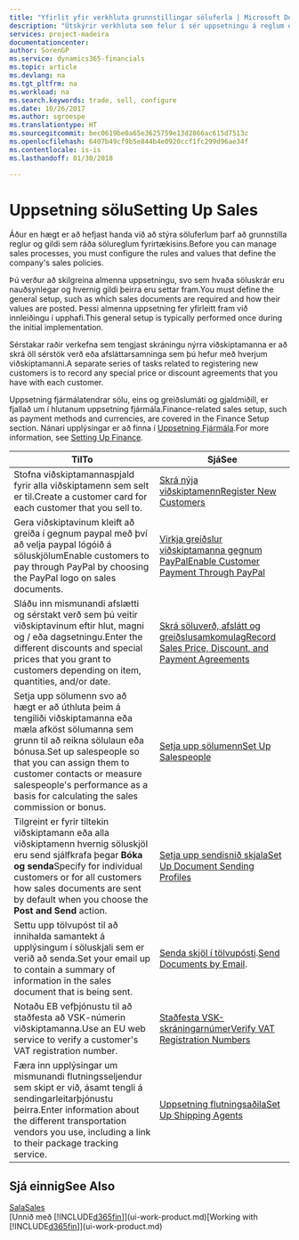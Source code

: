 ```yaml
---
title: "Yfirlit yfir verkhluta grunnstillingar söluferla | Microsoft Docs"
description: "Útskýrir verkhluta sem felur í sér uppsetningu á reglum og gildum til skilgreiningar á sölustefnu og söluferlum."
services: project-madeira
documentationcenter: 
author: SorenGP
ms.service: dynamics365-financials
ms.topic: article
ms.devlang: na
ms.tgt_pltfrm: na
ms.workload: na
ms.search.keywords: trade, sell, configure
ms.date: 10/26/2017
ms.author: sgroespe
ms.translationtype: HT
ms.sourcegitcommit: bec0619be0a65e3625759e13d2866ac615d7513c
ms.openlocfilehash: 6407b49cf9b5e844b4e0920ccf1fc299d96ae34f
ms.contentlocale: is-is
ms.lasthandoff: 01/30/2018

---
```

# <a name="setting-up-sales"></a><span data-ttu-id="50a58-103">Uppsetning sölu</span><span class="sxs-lookup"><span data-stu-id="50a58-103">Setting Up Sales</span></span>
<span data-ttu-id="50a58-104">Áður en hægt er að hefjast handa við að stýra söluferlum þarf að grunnstilla reglur og gildi sem ráða sölureglum fyrirtækisins.</span><span class="sxs-lookup"><span data-stu-id="50a58-104">Before you can manage sales processes, you must configure the rules and values that define the company's sales policies.</span></span>

<span data-ttu-id="50a58-105">Þú verður að skilgreina almenna uppsetningu, svo sem hvaða söluskrár eru nauðsynlegar og hvernig gildi þeirra eru settar fram.</span><span class="sxs-lookup"><span data-stu-id="50a58-105">You must define the general setup, such as which sales documents are required and how their values are posted.</span></span> <span data-ttu-id="50a58-106">Þessi almenna uppsetning fer yfirleitt fram við innleiðingu í upphafi.</span><span class="sxs-lookup"><span data-stu-id="50a58-106">This general setup is typically performed once during the initial implementation.</span></span>

<span data-ttu-id="50a58-107">Sérstakar raðir verkefna sem tengjast skráningu nýrra viðskiptamanna er að skrá öll sérstök verð eða afsláttarsamninga sem þú hefur með hverjum viðskiptamanni.</span><span class="sxs-lookup"><span data-stu-id="50a58-107">A separate series of tasks related to registering new customers is to record any special price or discount agreements that you have with each customer.</span></span>

<span data-ttu-id="50a58-108">Uppsetning fjármálatendrar sölu, eins og greiðslumáti og gjaldmiðill, er fjallað um í hlutanum uppsetning fjármála.</span><span class="sxs-lookup"><span data-stu-id="50a58-108">Finance-related sales setup, such as payment methods and currencies, are covered in the Finance Setup section.</span></span> <span data-ttu-id="50a58-109">Nánari upplýsingar er að finna í [Uppsetning Fjármála](finance-setup-finance.md).</span><span class="sxs-lookup"><span data-stu-id="50a58-109">For more information, see [Setting Up Finance](finance-setup-finance.md).</span></span>

| <span data-ttu-id="50a58-110">Til</span><span class="sxs-lookup"><span data-stu-id="50a58-110">To</span></span> | <span data-ttu-id="50a58-111">Sjá</span><span class="sxs-lookup"><span data-stu-id="50a58-111">See</span></span> |
| --- | --- |
| <span data-ttu-id="50a58-112">Stofna viðskiptamannaspjald fyrir alla viðskiptamenn sem selt er til.</span><span class="sxs-lookup"><span data-stu-id="50a58-112">Create a customer card for each customer that you sell to.</span></span> |[<span data-ttu-id="50a58-113">Skrá nýja viðskiptamenn</span><span class="sxs-lookup"><span data-stu-id="50a58-113">Register New Customers</span></span>](sales-how-register-new-customers.md) |
| <span data-ttu-id="50a58-114">Gera viðskiptavinum kleift að greiða í gegnum paypal með því að velja paypal lógóið á söluskjölum</span><span class="sxs-lookup"><span data-stu-id="50a58-114">Enable customers to pay through PayPal by choosing the PayPal logo on sales documents.</span></span> |[<span data-ttu-id="50a58-115">Virkja greiðslur viðskiptamanna gegnum PayPal</span><span class="sxs-lookup"><span data-stu-id="50a58-115">Enable Customer Payment Through PayPal</span></span>](sales-how-enable-payment-service-extensions.md) |
| <span data-ttu-id="50a58-116">Sláðu inn mismunandi afslætti og sérstakt verð sem þú veitir viðskiptavinum eftir hlut, magni og / eða dagsetningu.</span><span class="sxs-lookup"><span data-stu-id="50a58-116">Enter the different discounts and special prices that you grant to customers depending on item, quantities, and/or date.</span></span> |[<span data-ttu-id="50a58-117">Skrá söluverð, afslátt og greiðslusamkomulag</span><span class="sxs-lookup"><span data-stu-id="50a58-117">Record Sales Price, Discount, and Payment Agreements</span></span>](sales-how-record-sales-price-discount-payment-agreements.md) |
| <span data-ttu-id="50a58-118">Setja upp sölumenn svo að hægt er að úthluta þeim á tengiliði viðskiptamanna eða mæla afköst sölumanna sem grunn til að reikna sölulaun eða bónusa.</span><span class="sxs-lookup"><span data-stu-id="50a58-118">Set up salespeople so that you can assign them to customer contacts or measure salespeople's performance as a basis for calculating the sales commission or bonus.</span></span> |[<span data-ttu-id="50a58-119">Setja upp sölumenn</span><span class="sxs-lookup"><span data-stu-id="50a58-119">Set Up Salespeople</span></span>](sales-how-setup-salespeople.md) |
| <span data-ttu-id="50a58-120">Tilgreint er fyrir tiltekin viðskiptamann eða alla viðskiptamenn hvernig söluskjöl eru send sjálfkrafa þegar **Bóka og senda**</span><span class="sxs-lookup"><span data-stu-id="50a58-120">Specify for individual customers or for all customers how sales documents are sent by default when you choose the **Post and Send** action.</span></span> |[<span data-ttu-id="50a58-121">Setja upp sendisnið skjala</span><span class="sxs-lookup"><span data-stu-id="50a58-121">Set Up Document Sending Profiles</span></span>](sales-how-setup-document-send-profiles.md) |
| <span data-ttu-id="50a58-122">Settu upp tölvupóst til að innihalda samantekt á upplýsingum í söluskjali sem er verið að senda.</span><span class="sxs-lookup"><span data-stu-id="50a58-122">Set your email up to contain a summary of information in the sales document that is being sent.</span></span> |<span data-ttu-id="50a58-123">[Senda skjöl í tölvupósti](ui-how-send-documents-email.md).</span><span class="sxs-lookup"><span data-stu-id="50a58-123">[Send Documents by Email](ui-how-send-documents-email.md).</span></span> |
|<span data-ttu-id="50a58-124">Notaðu EB vefþjónustu til að staðfesta að VSK-númerin viðskiptamanna.</span><span class="sxs-lookup"><span data-stu-id="50a58-124">Use an EU web service to verify a customer's VAT registration number.</span></span>|[<span data-ttu-id="50a58-125">Staðfesta VSK-skráningarnúmer</span><span class="sxs-lookup"><span data-stu-id="50a58-125">Verify VAT Registration Numbers</span></span>](finance-setup-vat.md)|
|<span data-ttu-id="50a58-126">Færa inn upplýsingar um mismunandi flutningsseljendur sem skipt er við, ásamt tengli á sendingarleitarþjónustu þeirra.</span><span class="sxs-lookup"><span data-stu-id="50a58-126">Enter information about the different transportation vendors you use, including a link to their package tracking service.</span></span>|[<span data-ttu-id="50a58-127">Uppsetning flutningsaðila</span><span class="sxs-lookup"><span data-stu-id="50a58-127">Set Up Shipping Agents</span></span>](sales-how-to-set-up-shipping-agents.md)|

## <a name="see-also"></a><span data-ttu-id="50a58-128">Sjá einnig</span><span class="sxs-lookup"><span data-stu-id="50a58-128">See Also</span></span>
[<span data-ttu-id="50a58-129">Sala</span><span class="sxs-lookup"><span data-stu-id="50a58-129">Sales</span></span>](sales-manage-sales.md)  
<span data-ttu-id="50a58-130">[Unnið með [!INCLUDE[d365fin](includes/d365fin_md.md)]](ui-work-product.md)</span><span class="sxs-lookup"><span data-stu-id="50a58-130">[Working with [!INCLUDE[d365fin](includes/d365fin_md.md)]](ui-work-product.md)</span></span>

